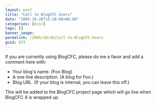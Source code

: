 ```yaml
---
layout: post
title: "Call to BlogCFC Users"
date: "2005-10-26T15:10:00+06:00"
categories: [misc]
tags: []
banner_image: 
permalink: /2005/10/26/Call-to-BlogCFC-Users
guid: 873
---
```


If you are currently using BlogCFC, please do me a favor and add a comment here with:

<ul>
<li>Your blog's name. (Foo Blog)
<li>A one line description. (A blog for Foo.)
<li>Blog URL. (If your blog is internal, you can leave this off.)
</ul>

This will be added to the BlogCFC project page which will go live when BlogCFC 4 is wrapped up.